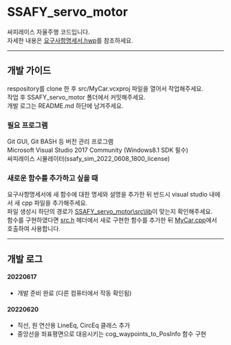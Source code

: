# SSAFY_servo_motor

싸피레이스 자율주행 코드입니다.   
자세한 내용은 [요구사항명세서.hwp](요구사항명세서.hwp)를 참조하세요.


---


## 개발 가이드

respository를 clone 한 후 src/MyCar.vcxproj 파일을 열어서 작업해주세요.   
작업 후 SSAFY_servo_motor 폴더에서 커밋해주세요.   
개발 로그는 README.md 하단에 남겨주세요.   

### 필요 프로그램

Git GUI, Git BASH 등 버전 관리 프로그램   
Microsoft Visual Studio 2017 Community (Windows8.1 SDK 필수)   
싸피레이스 시뮬레이터(ssafy_sim_2022_0608_1800_license)   


### 새로운 함수를 추가하고 싶을 때

요구사항명세서에 새 함수에 대한 명세와 설명을 추가한 뒤 반드시 visual studio 내에서 새 cpp 파일을 추가해주세요.   
파일 생성시 하단의 경로가 [SSAFY_servo_motor\src\lib](/src/lib/)이 맞는지 확인해주세요.   
함수를 구현하였다면 [src.h](src/src.h) 헤더에서 새로 구현한 함수를 추가한 뒤 [MyCar.cpp](src/MyCar.cpp)에서 호출하여 사용합니다.


---


## 개발 로그


#### 20220617

* 개발 준비 완료 (다른 컴퓨터에서 작동 확인됨)

#### 20220620

* 직선, 원 연산용 LineEq, CircEq 클래스 추가
* 중앙선을 좌표평면으로 대응시키는 cog_waypoints_to_PosInfo 함수 구현